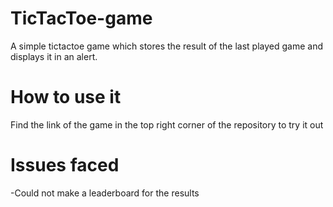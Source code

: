 # TicTacToe-game
A simple tictactoe game which stores the result of the last played game and displays it in an alert.

# How to use it
Find the link of the game in the top right corner of the repository to try it out

# Issues faced
-Could not make a leaderboard for the results
